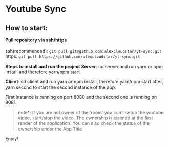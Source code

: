 # Youtube Sync

## How to start:

**Pull repository via ssh/https**
<br/>
<br/> ssh(recommended): `git pull git@github.com:alexcloudstar/yt-sync.git` <br/>
https: `git pull https://github.com/alexcloudstar/yt-sync.git`

**Steps to install and run the project**
**Server**: cd server and run yarn or npm install and therefore yarn/npm start

**Client**: cd client and run yarn or npm install, therefore yarn/npm start after, yarn second to start the second instance of the app.

First instance is running on port 8080 and the second one is running on 8081.

> note\*: If you are not owner of the 'room' you can't setup the youtube video, start/stop the video.
> The ownership is claimed at the first render of the application.
> You can also check the status of the ownership under the App Title

Enjoy!
